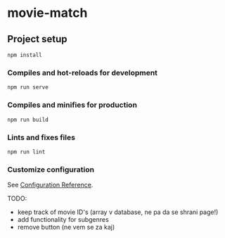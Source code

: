 # movie-match

## Project setup
```
npm install
```

### Compiles and hot-reloads for development
```
npm run serve
```

### Compiles and minifies for production
```
npm run build
```

### Lints and fixes files
```
npm run lint
```

### Customize configuration
See [Configuration Reference](https://cli.vuejs.org/config/).

TODO:
- keep track of movie ID's (array v database, ne pa da se shrani page!)
- add functionality for subgenres
- remove button (ne vem se za kaj)